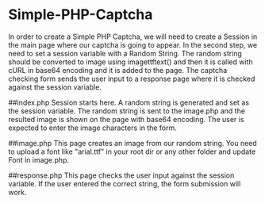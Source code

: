 # Simple-PHP-Captcha
In order to create a Simple PHP Captcha, we will need to create a Session in the main page where our captcha is going to appear. In the second step, we need to set a session variable with a Random String. The random string should be converted to image using imagettftext() and then it is called with cURL in base64 encoding and it is added to the page. The captcha checking form sends the user input to a response page where it is checked against the session variable.

##index.php
Session starts here. A random string is generated and set as the session variable. The random string is sent to the image.php and the resulted image is shown on the page with base64 encoding. The user is expected to enter the image characters in the form.

##image.php
This page creates an image from our random string. You need to upload a font like "arial.ttf" in your root dir or any other folder and update Font in image.php. 

##response.php
This page checks the user input against the session variable. If the user entered the correct string, the form submission will work.
